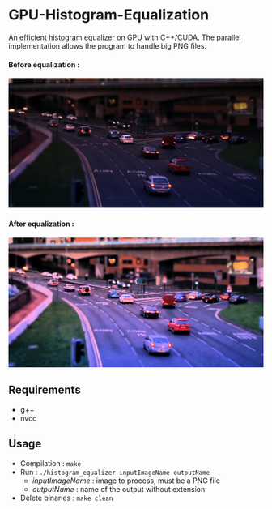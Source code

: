 # GPU-Histogram-Equalization

An efficient histogram equalizer on GPU with C++/CUDA.
The parallel implementation allows the program to handle big PNG files.

#### Before equalization :
![before-equalization](./img/cars.png)

#### After equalization :
![after-equalization](./img/cars_he.png)

## Requirements

* g++
* nvcc

## Usage

* Compilation : `make`
* Run : `./histogram_equalizer inputImageName outputName`
    * *inputImageName* : image to process, must be a PNG file
    * *outputName* : name of the output without extension
* Delete binaries : `make clean`

